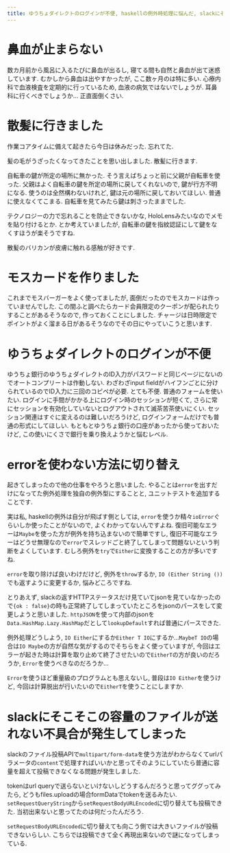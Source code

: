 ```yaml
---
title: ゆうちょダイレクトのログインが不便, haskellの例外時処理に悩んだ, slackにそこそこの容量のファイルが送れない不具合が発生してしまった
---
```


# 鼻血が止まらない

数カ月前から風呂に入るたびに鼻血が出るし,
寝てる間も自然と鼻血が出て迷惑しています.
むかしから鼻血は出やすかったが,
ここ数ヶ月のは特に多い.
心療内科で血液検査を定期的に行っているため,
血液の病気ではないでしょうが.
耳鼻科に行くべきでしょうか…
正直面倒くさい.

# 散髪に行きました

作業コアタイムに備えて起きたら今日は休みだった.
忘れてた.

髪の毛がうざったくなってきたことを思い出しました.
散髪に行きます.

自転車の鍵が所定の場所に無かった.
そう言えばちょっと前に父親が自転車を使った.
父親はよく自転車の鍵を所定の場所に戻してくれないので,
鍵が行方不明になる.
使うのは全然構わないけれど,
鍵は元の場所に戻しておいてほしい.
普通に使えなくてこまる.
自転車を見てみたら鍵は刺さったままでした.

テクノロジーの力で忘れることを防止できないかな,
HoloLensみたいなのでメモを貼り付けるとか.
とか考えていましたが,
自転車の鍵を指紋認証にして鍵をなくすほうが楽そうですね.

散髪のバリカンが皮膚に触れる感触が好きです.

# モスカードを作りました

これまでモスバーガーをよく使ってましたが,
面倒だったのでモスカードは作っていませんでした.
この間ふと調べたらカード会員限定のクーポンが配られたりすることがあるそうなので,
作っておくことにしました.
チャージは日時限定でポイントがよく溜まる日があるそうなのでその日にやっていこうと思います.

# ゆうちょダイレクトのログインが不便

ゆうちょ銀行のゆうちょダイレクトのID入力がパスワードと同じページにないのでオートコンプリートは作動しない.
わざわざinput fieldがハイフンごとに分けられているのでID入力に三回のコピペが必要.
とても不便.
普通のフォームを使いたい.
ログインに手間がかかる上にログイン時のセッションが短くて,
さらに常にセッションを有効化していないとログアウトされて滅茶苦茶使いにくい.
セッション関連はすぐに変えるのは難しいだろうけど,
ログインフォームだけでも普通の形式にしてほしい.
もともとゆうちょ銀行の口座があったから使っておいたけど,
この使いにくさで銀行を乗り換えようかと悩むレベル.

# errorを使わない方法に切り替え

起きてしまったので他の仕事をやろうと思いました.
やることは`error`を出すだけになってた例外処理を独自の例外型にすることと,
ユニットテストを追加することです.

実は私,
haskellの例外は自分が飛ばす側としては,
`error`を使うか精々`ioError`ぐらいしか使ったことがないので,
よくわかってないんですよね.
復旧可能なエラーは`Maybe`を使った方が例外を持ち込まないので簡単ですし,
復旧不可能なエラーはどうせ無理なので`error`でスレッドごと終了してしまって問題ないという判断をよくしています.
むしろ例外を`try`で`Either`に変換することの方が多いですね.

`error`を取り除けば良いわけだけど,
例外を`throw`するか,
`IO (Either String ())`でも返すように変更するか,
悩みどころですね.

とりあえず,
slackの返すHTTPステータスだけ見ていてjsonを見ていなかったので`{ok : false}`の時も正常終了してしまっていたところをjsonのパースをして変更しようと思いました.
`httpJSON`を使って内部のjsonを`Data.HashMap.Lazy.HashMap`だとして`lookupDefault`すれば普通にパースできた.

例外処理どうしよう,
`IO Either`にするか`Either T IO`にするか…`MaybeT IO`の場合は`IO Maybe`の方が自然な気がするのでそちらをよく使っていますが,
今回はエラーが起きた時は計算を取り止めて終了させたいので`EitherT`の方が良いのだろうか,
`Error`を使うべきなのだろうか…

`Error`を使うほど重量級のプログラムとも思えないし,
普段は`IO Either`を使うけど,
今回は計算脱出が行いたいので`EitherT`を使うことにしますか.

# slackにそこそこの容量のファイルが送れない不具合が発生してしまった

slackのファイル投稿APIで`multipart/form-data`を使う方法がわからなくてurlパラメータの`content`で処理すればいいかと思ってそのようにしていたら普通に容量を超えて投稿できなくなる問題が発生しました.

tokenはurl queryで送らないといけないしどうするんだろうと思ってググってみたら,
どうもfiles.uploadの場合formDataでtokenを送るみたい.
`setRequestQueryString`から`setRequestBodyURLEncoded`に切り替えても投稿できた.
当初出来ないと思ってたのは何だったんだろう.

`setRequestBodyURLEncoded`に切り替えても向こう側では大きいファイルが投稿できないらしい.
こちらでは投稿できて全く再現出来ないので謎になってしまっている.
